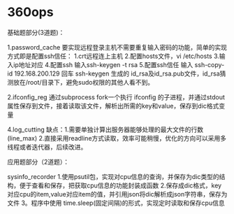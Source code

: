 # 360ops
基础题部分(3道题)：


1.password_cache
  要实现远程登录主机不需要重复输入密码的功能，简单的实现方式即是配置ssh信任：
    1.crt远程连上主机
    2.配置hosts文件，vi /etc/hosts
    3.输入ip地址对应
    4.配置ssh 输入ssh-keygen -t rsa 
    5.配置ssh信任 输入 ssh-copy-id 192.168.200.129 回车
  ssh-keygen 生成的 id_rsa及id_rsa.pub文件，id_rsa猜测放在/root/目录下，避免sudo权限的其他人看不到。


2.ifconfig_reg
  通过subprocess fork一个执行 ifconfig 的子进程，并通过stdout 属性保存到文件，接着读取该文件，解析出所需的key和value，保存到dic格式变量


4.log_cutting
  缺点：1.需要单独计算出服务器能够处理的最大文件的行数(line_max)
        2.直接采用readline方式读取，效率可能稍慢，优化的方向可以采用多线程或者迭代器，后续改进。
        
      

应用题部分（2道题）：



sysinfo_recorder
  1.使用psutil包，实现对cpu信息的查询，并保存为dic类型的结构，便于查看和保存，把获取cpu信息的功能封装成函数
  2.保存成dic格式，key对应cpu的item,value对应item的值，并引用json将dic解析成json字符串，保存为文件
  3。程序中使用 time.sleep(固定间隔)的形式，实现定时读取和保存cpu信息

  
